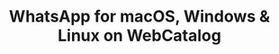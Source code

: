 ---
name: WhatsApp
category: Social Networking
featured: true
title: 'WhatsApp for macOS, Windows & Linux on WebCatalog'
key: whatsapp
fullUrl: 'https://web.whatsapp.com'
hostname: web.whatsapp.com

---